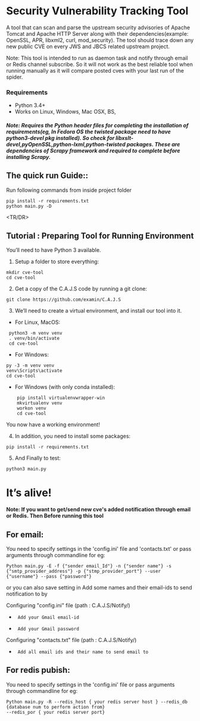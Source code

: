 # Security Vulnerability Tracking Tool
 A tool that can scan and parse the upstream security advisories of Apache Tomcat and Apache HTTP Server along with their dependencies(example: OpenSSL, APR, libxml2, curl, mod_security). The tool should trace down any new public CVE on every JWS and JBCS related upstream project.

Note: This tool is intended to run as daemon task and notify through email or Redis channel subscribe. So it will not work as the best reliable tool when running manually as it will compare posted cves with your last run of the spider.

### Requirements


* Python 3.4+
* Works on Linux, Windows, Mac OSX, BS, 

##### Note: Requires the Python header files for completing the installation of requirements(eg, In Fedora OS the twisted package need to have python3-devel pkg installed). So check for  libxslt-devel,pyOpenSSL,python-lxml,python-twisted packages. These are dependencies of Scrapy framework and required to complete before installing Scrapy.



## The quick run Guide::

 Run following commands from inside project folder 
```
pip install -r requirements.txt
python main.py -D
```

<TR/DR>
## Tutorial : Preparing Tool for Running Environment 

You’ll need to have Python 3 available.

1. Setup a folder to store everything:

```
mkdir cve-tool
cd cve-tool
```
2. Get a copy of the C.A.J.S code by running a git clone:

```
git clone https://github.com/examin/C.A.J.S
```
3. We’ll need to create a virtual environment, and install our tool into it.

* For Linux, MacOS: 
```
 python3 -m venv venv
 . venv/bin/activate
 cd cve-tool
```
* For Windows:
```
py -3 -m venv venv
venv\Scripts\activate
cd cve-tool
```

* For Windows (with only conda installed):
```
    pip install virtualenvwrapper-win
    mkvirtualenv venv
    workon venv
    cd cve-tool

```
  You now have a working environment!

4. In addition, you need to install some packages:
```
pip install -r requirements.txt
```



5.  And Finally to test:
```
python3 main.py
```


# It’s alive!

#### Note: If you want to get/send new cve's added notification through email or Redis. Then Before running this tool

## For email:
You need to specify settings in the 'config.ini' file and 'contacts.txt' or pass arguments through commandline for eg: 
```
Python main.py -E -f {"sender email_Id"} -n {"sender name"} -s {"smtp_provider_address"} -p {"stmp_provider_port"} --user {"username"} --pass {"password"}
```
or you can also save setting in Add some names and their email-ids to send notification to by

Configuring "config.ini" file (path : C.A.J.S/Notify/)
*      Add your Gmail email-id
*      Add your Gmail password
Configuring "contacts.txt" file (path : C.A.J.S/Notify/)
*      Add all email ids and their name to send email to 

## For redis pubish:
You need to specify settings in the 'config.ini' file or pass arguments through commandline for eg:
```
Python main.py -R --redis_host { your redis server host } --redis_db {database num to perform action from} 
--redis_por { your redis server port}
```
